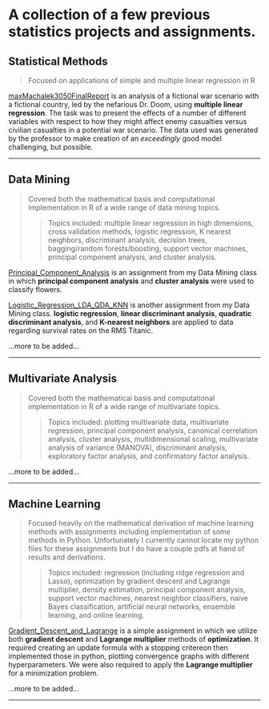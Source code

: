 A collection of a few previous statistics projects and assignments.
=====

## Statistical Methods
>Focused on applications of simple and multiple linear regression in R 

[maxMachalek3050FinalReport](https://github.com/MaxMachalek/PriorStatsWork/blob/main/maxMachalek3050FinalReport.pdf) is an analysis of a fictional war scenario with a fictional country, led by the nefarious Dr. Doom, using **multiple linear regression**. The task was to present the effects of a number of different variables with respect to how they might affect enemy casualties versus civilian casualties in a potential war scenario. The data used was generated by the professor to make creation of an *exceedingly* good model challenging, but possible.

-----

## Data Mining
>Covered both the mathematical basis and computational implementation in R of a wide range of data mining topics. 
>>Topics included: multiple linear regression in high dimensions, cross validation methods, logistic regression, K nearest neighbors, discriminant analysis, decision trees, bagging/random forests/boosting, support vector machines, principal component analysis, and cluster analysis. 

[Principal_Component_Analysis](https://github.com/MaxMachalek/PriorStatsWork/blob/main/DataMining_PCA/Principal_Component_Analysis.pdf) is an assignment from my Data Mining class in which **principal component analysis** and **cluster analysis** were used to classify flowers. 


[Logistic_Regression_LDA_QDA_KNN](https://github.com/MaxMachalek/PriorStatsWork/blob/main/DataMining_LogisticReg_LDA_QDA_KNN/Logistic_Regression_LDA_QDA_KNN.pdf) is another assignment from my Data Mining class. **logistic regression**, **linear discriminant analysis**, **quadratic discriminant analysis**, and **K-nearest neighbors** are applied to data regarding survival rates on the RMS Titanic.


...more to be added...

-----

## Multivariate Analysis 
>Covered both the mathematical basis and computational implementation in R of a wide range of multivariate topics. 
>>Topics included: plotting multivariate data, multivariate regression, principal component analysis, canonical correlation analysis, cluster analysis, multidimensional scaling, multivariate analysis of variance (MANOVA), discriminant analysis, exploratory factor analysis, and confirmatory factor analysis.


...more to be added...

-----

## Machine Learning
>Focused heavily on the mathematical derivation of machine learning methods with assignments including implementation of some methods in Python. Unfortunately I currently cannot locate my python files for these assignments but I do have a couple pdfs at hand of results and derivations. 
>>Topics included: regression (including ridge regression and Lasso), optimization by gradient descent and Lagrange multiplier, density estimation, principal component analysis, support vector machines, nearest neighbor classifiers, naive Bayes classification, artificial neural networks, ensemble learning, and online learning.

[Gradient_Descent_and_Lagrange](https://github.com/MaxMachalek/PriorStatsWork/blob/main/machalekMachineLearning_Gradient_Descent.pdf) is a simple assignment in which we utilize both **gradient descent** and **Lagrange multiplier** methods of **optimization**. It required creating an update formula with a stopping critereon then implemented those in python, plotting convergence graphs with different hyperparameters. We were also required to apply the **Lagrange multiplier** for a minimization problem. 


...more to be added...

-----

